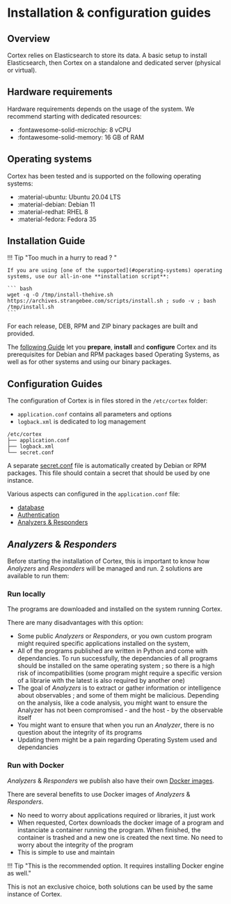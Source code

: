 # Installation & configuration guides


## Overview
Cortex relies on Elasticsearch to store its data. A basic setup to install Elasticsearch, then Cortex on a standalone and dedicated server (physical or virtual).

## Hardware requirements
Hardware requirements depends on the usage of the system. We recommend starting with dedicated resources: 

  * :fontawesome-solid-microchip: 8 vCPU
  * :fontawesome-solid-memory: 16 GB of RAM


## Operating systems
Cortex has been tested and is supported on the following operating systems: 

- :material-ubuntu: Ubuntu 20.04 LTS
- :material-debian: Debian 11 
- :material-redhat: RHEL 8
- :material-fedora: Fedora 35

## Installation Guide

!!! Tip "Too much in a hurry to read ? "

    If you are using [one of the supported](#operating-systems) operating systems, use our all-in-one **installation script**: 

    ``` bash
    wget -q -O /tmp/install-thehive.sh https://archives.strangebee.com/scripts/install.sh ; sudo -v ; bash /tmp/install.sh
    ```

For each release, DEB, RPM and ZIP binary packages are built and provided.


The [following Guide](step-by-step-guide.md) let you **prepare**, **install** and **configure** Cortex and its prerequisites for Debian and RPM packages based Operating Systems, as well as for other systems and using our binary packages. 

## Configuration Guides

The configuration of Cortex is in files stored in the `/etc/cortex` folder:
    
  - `application.conf` contains all parameters and options
  - `logback.xml` is dedicated to log management

```
/etc/cortex
├── application.conf
├── logback.xml
└── secret.conf
```

A separate [secret.conf](secret.md) file is automatically created by Debian or RPM packages. This file should contain a secret that should be used by one instance.

Various aspects can configured in the `application.conf` file:

- [database](database.md)
- [Authentication](authentication.md)
- [Analyzers & Responders](analyzers-responders.md)


## _Analyzers_ & _Responders_
Before starting the installation of Cortex, this is important to know how _Analyzers_ and _Responders_ will be managed and run. 2 solutions are available to run them:

### Run locally
The programs are downloaded and installed on the system running Cortex. 

There are many disadvantages with this option:

* Some public _Analyzers_ or _Responders_, or you own custom program might required specific applications installed on the system, 
* All of the programs published are written in Python and come with dependancies. To run successfully, the dependancies of all programs should be installed on the same operating system ; so there is a high risk of incompatibilities (some program might require a specific version of a librarie with the latest is also required by another one)
* The goal of _Analyzers_ is to extract or gather information or intelligence about observables ; and some of them might be malicious. Depending on the analysis, like a code analysis, you might want to ensure the Analyzer has not been compromised - and the host - by the observable itself
* You might want to ensure that when you run an _Analyzer_, there is no question about the integrity of its programs
* Updating them might be a pain regarding Operating System used and dependancies

### Run with Docker
_Analyzers_ & _Responders_ we publish also have their own [Docker images](https://hub.docker.com/search?q=cortexneurons). 

There are several benefits to use Docker images of _Analyzers_ & _Responders_.

* No need to worry about applications required or libraries, it just work
* When requested, Cortex downloads the docker image of a program and instanciate a container running the program. When finished, the container is trashed and a new one is created the next time. No need to worry about the integrity of the program
* This is simple to use and maintain

!!! Tip "This is the recommended option. It requires installing Docker engine as well."

This is not an exclusive choice, both solutions can be used by the same instance of Cortex.